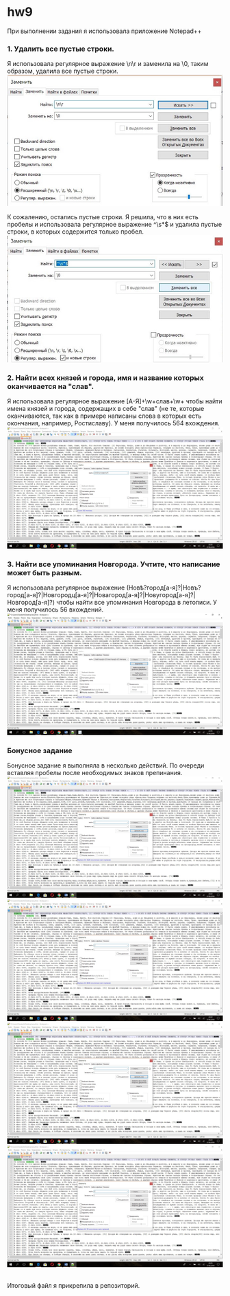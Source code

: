# hw9
При выполнении задания я использовала приложение Notepad++

### 1. Удалить все пустые строки.
Я использовала регулярное выражение \n\r и заменила на \0, таким образом, удалила все пустые строки.
![](https://github.com/PanchenkoLisa/hw9/blob/master/-qZCwlSoX54.jpg?raw=true)

К сожалению, остались пустые строки. Я решила, что в них есть пробелы и использовала регулярное выражение ^\s*$ и удалила пустые строки, в которых содержится только пробел.
![](https://github.com/PanchenkoLisa/hw9/blob/master/GCLb_4dXIgU.jpg?raw=true)

### 2. Найти всех князей и города, имя и название которых оканчивается на "слав".
Я использовала регулярное выражение [А-Я]+\w+слав+\w+ чтобы найти имена князей и города, содержащих в себе "слав" (не те, которые оканчиваются, так как в примере написаны слова в которых есть окончания, например, Ростиславу). 
У меня получилось 564 вхождения.
![](https://github.com/PanchenkoLisa/hw9/blob/master/M3xEIamk6P4.jpg?raw=true)

### 3. Найти все упоминания Новгорода. Учтите, что написание может быть разным.
Я использовала регулярное выражение (Новѣ?город[а-я]?|Новъ?город[а-я]?|Новгородц[а-я]?|Новагород[а-я]?|Новугород[а-я]?|Новгород[а-я]?) чтобы найти все упоминания Новгорода в летописи. 
У меня получилось 56 вхождений.
![](https://github.com/PanchenkoLisa/hw9/blob/master/BtS_HtR6e7U.jpg?raw=true)

### Бонусное задание
Бонусное задание я выполняла в несколько действий.
По очереди вставляя пробелы после необходимых знаков препинания.
![](https://github.com/PanchenkoLisa/hw9/blob/master/BUFQYhl6Ty4.jpg?raw=true)
![](https://github.com/PanchenkoLisa/hw9/blob/master/RZ6B58aXnxw.jpg?raw=true)
![](https://github.com/PanchenkoLisa/hw9/blob/master/rWtjeQGs8Wg.jpg?raw=true)
![](https://github.com/PanchenkoLisa/hw9/blob/master/mkqIC2mdLNQ.jpg?raw=true)
![]()
![]()
![]()

Итоговый файл я прикрепила в репозиторий.
